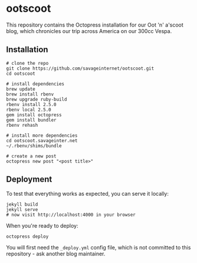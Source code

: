 # ootscoot

This repository contains the Octopress installation for our Oot 'n' a'scoot blog,
which chronicles our trip across America on our 300cc Vespa.

## Installation

    # clone the repo
    git clone https://github.com/savageinternet/ootscoot.git
    cd ootscoot

    # install dependencies
    brew update
    brew install rbenv
    brew upgrade ruby-build
    rbenv install 2.5.0
    rbenv local 2.5.0
    gem install octopress
    gem install bundler
    rbenv rehash

    # install more dependencies
    cd ootscoot.savageinter.net
    ~/.rbenv/shims/bundle

    # create a new post
    octopress new post "<post title>"

## Deployment

To test that everything works as expected, you can serve it locally:

    jekyll build
    jekyll serve
    # now visit http://localhost:4000 in your browser

When you're ready to deploy:

    octopress deploy

You will first need the `_deploy.yml` config file, which is not committed to
this repository - ask another blog maintainer.
